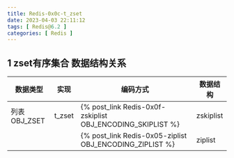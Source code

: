 ```yaml
---
title: Redis-0x0c-t_zset
date: 2023-04-03 22:11:12
tags: [ Redis@6.2 ]
categories: [ Redis ]
---
```

## 1 zset有序集合 数据结构关系

| 数据类型     | 实现   | 编码方式                                                   | 数据结构  |
| ------------ | ------ | ---------------------------------------------------------- | --------- |
| 列表OBJ_ZSET | t_zset | {% post_link Redis-0x0f-zskiplist OBJ_ENCODING_SKIPLIST %} | zskiplist |
|              |        | {% post_link Redis-0x05-ziplist OBJ_ENCODING_ZIPLIST %}    | ziplist   |
